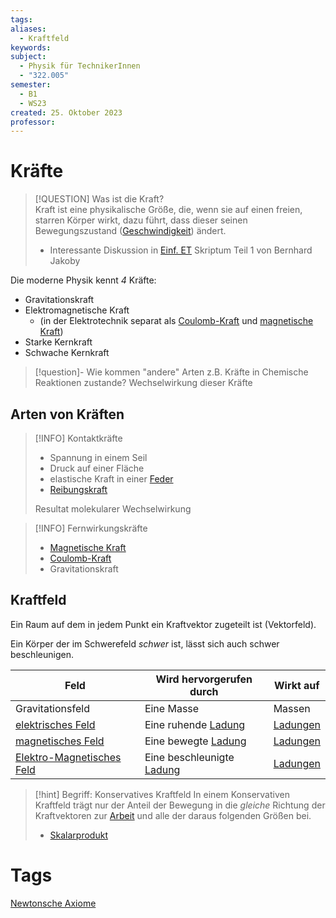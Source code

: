 ```yaml
---
tags: 
aliases:
  - Kraftfeld
keywords: 
subject:
  - Physik für TechnikerInnen
  - "322.005"
semester:
  - B1
  - WS23
created: 25. Oktober 2023
professor:
---
```


# Kräfte

> [!QUESTION] Was ist die Kraft?  
>  Kraft ist eine physikalische Größe, die, wenn sie auf einen freien, starren Körper wirkt, dazu führt, dass dieser seinen Bewegungszustand ([Geschwindigkeit](Kinematik.md)) ändert.
>  - Interessante Diskussion in [Einf. ET](../xEDU/(SemB1)-WS23/Einführung%20Elektrotechnik/{NOTES}%20Einführung%20Elektrotechnik.md) Skriptum Teil 1 von Bernhard Jakoby

Die moderne Physik kennt *4* Kräfte:

- Gravitationskraft
- Elektromagnetische Kraft
  - (in der Elektrotechnik separat als [Coulomb-Kraft](../Elektrotechnik/Coulomb-Kraft.md) und [magnetische Kraft](../Elektrotechnik/Laplace-Kraft.md))
- Starke Kernkraft
- Schwache Kernkraft


> [!question]- Wie kommen "andere" Arten z.B. Kräfte in Chemische Reaktionen zustande?
> Wechselwirkung dieser Kräfte

## Arten von Kräften

> [!INFO] Kontaktkräfte
> - Spannung in einem Seil
> - Druck auf einer Fläche
> - elastische Kraft in einer [Feder](Federkraft.md)
> - [Reibungskraft](Reibungskraft.md)
>
> Resultat molekularer Wechselwirkung

> [!INFO] Fernwirkungskräfte
> - [Magnetische Kraft](../Elektrotechnik/Laplace-Kraft.md)
> - [Coulomb-Kraft](../Elektrotechnik/Coulomb-Kraft.md)
> - Gravitationskraft

## Kraftfeld

Ein Raum auf dem in jedem Punkt ein Kraftvektor zugeteilt ist (Vektorfeld).

Ein Körper der im Schwerefeld *schwer* ist, lässt sich auch schwer beschleunigen.

| Feld                                                          | Wird hervorgerufen durch  | Wirkt auf |
| ------------------------------------------------------------- | ------------------------- | --------- |
| Gravitationsfeld                                              | Eine Masse                | Massen    |
| [elektrisches Feld](../Elektrotechnik/elektrisches%20Feld.md) | Eine ruhende [Ladung](../Elektrotechnik/elektrische%20Ladung.md)       | [Ladungen](../Elektrotechnik/elektrische%20Ladung.md)  |
| [magnetisches Feld](../Elektrotechnik/magnetisches%20Feld.md) | Eine bewegte [Ladung](../Elektrotechnik/elektrische%20Ladung.md)       | [Ladungen](../Elektrotechnik/elektrische%20Ladung.md)  |
| [Elektro-Magnetisches Feld](Elektromagnetische%20Wellen.md)   | Eine beschleunigte [Ladung](../Elektrotechnik/elektrische%20Ladung.md) | [Ladungen](../Elektrotechnik/elektrische%20Ladung.md)  |

> [!hint] Begriff: Konservatives Kraftfeld
> In einem Konservativen Kraftfeld trägt nur der Anteil der Bewegung in die *gleiche* Richtung der Kraftvektoren zur [Arbeit](Mechanische%20Arbeit.md) und alle der daraus folgenden Größen bei.  
> - [Skalarprodukt](Skalarprodukt.md) 

# Tags

[Newtonsche Axiome](Newtonsche%20Axiome.md)